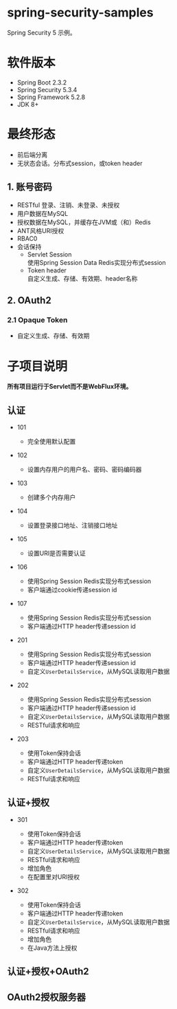 # spring-security-samples
Spring Security 5 示例。

# 软件版本
- Spring Boot 2.3.2
- Spring Security 5.3.4
- Spring Framework 5.2.8
- JDK 8+

# 最终形态
- 前后端分离
- 无状态会话。分布式session，或token header

## 1. 账号密码
- RESTful 登录、注销、未登录、未授权
- 用户数据在MySQL
- 授权数据在MySQL，并缓存在JVM或（和）Redis
- ANT风格URI授权
- RBAC0
- 会话保持
  + Servlet Session  
  使用Spring Session Data Redis实现分布式session
  + Token header  
  自定义生成、存储、有效期、header名称

## 2. OAuth2
### 2.1 Opaque Token
- 自定义生成、存储、有效期

# 子项目说明
**所有项目运行于Servlet而不是WebFlux环境。**

## 认证
- 101
  + 完全使用默认配置

- 102
  + 设置内存用户的用户名、密码、密码编码器

- 103
  + 创建多个内存用户

- 104
  + 设置登录接口地址、注销接口地址

- 105
  + 设置URI是否需要认证

- 106
  + 使用Spring Session Redis实现分布式session
  + 客户端通过cookie传递session id

- 107
  + 使用Spring Session Redis实现分布式session
  + 客户端通过HTTP header传递session id

- 201
  + 使用Spring Session Redis实现分布式session
  + 客户端通过HTTP header传递session id
  + 自定义`UserDetailsService`，从MySQL读取用户数据

- 202
  + 使用Spring Session Redis实现分布式session
  + 客户端通过HTTP header传递session id
  + 自定义`UserDetailsService`，从MySQL读取用户数据
  + RESTful请求和响应

- 203
  + 使用Token保持会话
  + 客户端通过HTTP header传递token
  + 自定义`UserDetailsService`，从MySQL读取用户数据
  + RESTful请求和响应

## 认证+授权
- 301
  + 使用Token保持会话
  + 客户端通过HTTP header传递token
  + 自定义`UserDetailsService`，从MySQL读取用户数据
  + RESTful请求和响应
  + 增加角色
  + 在配置里对URI授权

- 302
  + 使用Token保持会话
  + 客户端通过HTTP header传递token
  + 自定义`UserDetailsService`，从MySQL读取用户数据
  + RESTful请求和响应
  + 增加角色
  + 在Java方法上授权
 
## 认证+授权+OAuth2

## OAuth2授权服务器